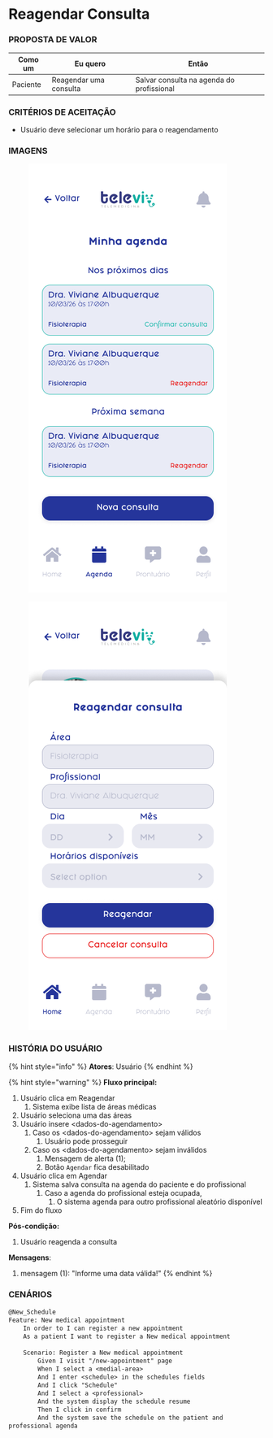 # Reagendar Consulta

### PROPOSTA DE VALOR

| Como um  | Eu quero               | Então                                     |
| -------- | ---------------------- | ----------------------------------------- |
| Paciente | Reagendar uma consulta | Salvar consulta na agenda do profissional |

### CRITÉRIOS DE ACEITAÇÃO

* Usuário deve selecionar um horário para o reagendamento

### IMAGENS

<div>

<figure><img src="../../.gitbook/assets/Minha agenda.png" alt=""><figcaption></figcaption></figure>

 

<figure><img src="../../.gitbook/assets/Reagendar consulta.png" alt=""><figcaption></figcaption></figure>

</div>

### HISTÓRIA DO USUÁRIO

{% hint style="info" %}
**Atores**: Usuário
{% endhint %}

{% hint style="warning" %}
**Fluxo principal:**

1. Usuário clica em Reagendar
   1. Sistema exibe lista de áreas médicas
2. Usuário seleciona uma das áreas
3. Usuário insere \<dados-do-agendamento>
   1. Caso os \<dados-do-agendamento> sejam válidos
      1. Usuário pode prosseguir
   2. Caso os \<dados-do-agendamento> sejam inválidos
      1. Mensagem de alerta (1);
      2. Botão `Agendar` fica desabilitado
4. Usuário clica em Agendar
   1. Sistema salva consulta na agenda do paciente e do profissional
      1. Caso a agenda do profissional esteja ocupada,
         1. O sistema agenda para outro profissional aleatório disponível
5. Fim do fluxo

**Pós-condição:**

1. Usuário reagenda a consulta

**Mensagens**:

1. mensagem (1): "Informe uma data válida!"
{% endhint %}

### CENÁRIOS

```gherkin
@New_Schedule
Feature: New medical appointment
    In order to I can register a new appointment
    As a patient I want to register a New medical appointment

    Scenario: Register a New medical appointment
        Given I visit "/new-appointment" page
        When I select a <medial-area>
        And I enter <schedule> in the schedules fields
        And I click "Schedule"
        And I select a <professional>
        And the system display the schedule resume
        Then I click in confirm
        And the system save the schedule on the patient and professional agenda
```
